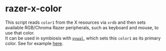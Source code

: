 # razer-x-color

This script reads `color1` from the X resources via `xrdb` and then sets
available RGB/Chroma Razer peripherals, such as keyboard and mouse, to use that
color.  
It can be used in symbiosis with [`pywal`](https://github.com/dylanaraps/pywal),
which sets this `color1` as its primary color. See for example
[here](https://github.com/LoLei/dotfiles/blob/master/exec-wal.sh).



